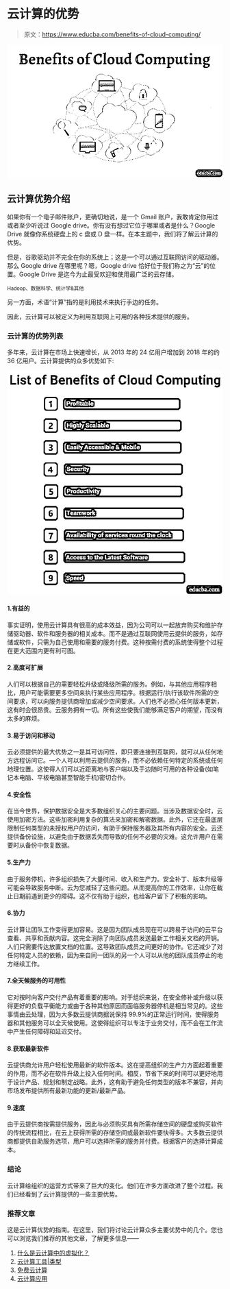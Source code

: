 # 云计算的优势

> 原文：<https://www.educba.com/benefits-of-cloud-computing/>

![Benefits of Cloud Computing](img/ef0533c7c9c275ed58448d02fdf13ca9.png)



## 云计算优势介绍

如果你有一个电子邮件账户，更确切地说，是一个 Gmail 账户，我敢肯定你用过或者至少听说过 Google drive。你有没有想过它位于哪里或者是什么？Google Drive 就像你系统硬盘上的 c 盘或 D 盘一样。在本主题中，我们将了解云计算的优势。

但是，谷歌驱动并不完全在你的系统上；这是一个可以通过互联网访问的驱动器。那么 Google drive 在哪里呢？嗯，Google drive 恰好位于我们称之为“云”的位置。Google Drive 是迄今为止最受欢迎和使用最广泛的云存储。

<small>Hadoop、数据科学、统计学&其他</small>

另一方面，术语“计算”指的是利用技术来执行手边的任务。

因此，云计算可以被定义为利用互联网上可用的各种技术提供的服务。

### 云计算的优势列表

多年来，云计算在市场上快速增长，从 2013 年的 24 亿用户增加到 2018 年的约 36 亿用户。云计算提供的众多优势如下:

![List of Benefits of Cloud Computing](img/7cbc63b6a096532345d8f2b9a58c70f4.png)



#### 1.有益的

事实证明，使用云计算具有很高的成本效益，因为公司可以一起放弃购买和维护存储驱动器、软件和服务器的相关成本。而不是通过互联网使用云提供的服务，如存储或软件，只需为自己使用和需要的服务付费。这种按需付费的系统使得整个过程在更大范围内更有利可图。

#### 2.高度可扩展

人们可以根据自己的需要轻松升级或降级所需的服务。例如，与其他应用程序相比，用户可能需要更多空间来执行某些应用程序。根据运行/执行该软件所需的空间要求，可以向服务提供商增加或减少空间要求。人们也不必担心任何版本更新，这有时会很昂贵。云服务拥有一切。所有这些使我们能够满足客户的期望，而没有太多的麻烦。

#### 3.易于访问和移动

云必须提供的最大优势之一是其可访问性，即只要连接到互联网，就可以从任何地方远程访问它。一个人可以利用云提供的服务，而不必依赖任何特定的系统或任何地理位置。这使得人们可以近距离地与客户端以及手边随时可用的各种设备(如笔记本电脑、平板电脑甚至智能手机)密切合作。

#### 4.安全性

在当今世界，保护数据安全是大多数组织关心的主要问题。当涉及数据安全时，云使用加密方法。这些加密利用复杂的算法来加密和解密数据。此外，它还在最底层限制任何类型的未授权用户的访问，有助于保持服务器及其所有内容的安全。云还提供备份设施，以避免由于数据丢失而导致的任何不必要的灾难。这允许用户在需要时从备份中恢复数据。

#### 5.生产力

由于服务停机，许多组织损失了大量时间、收入和生产力。安全补丁、版本升级等可能会导致服务中断。云为您减轻了这些问题。从而提高你的工作效率，让你在截止日期前遇到更少的障碍。这不仅有助于组织，也给客户留下了积极的影响。

#### 6.协力

云计算让团队工作变得更加容易。这是因为团队成员现在可以跨易于访问的云平台查看、共享和贡献内容。这完全消除了向团队成员发送最新工作相关文档的开销。人们只需要传达放置文档的位置。这导致团队成员之间更好的协作。它还减少了对任何特定人员的依赖，因为来自同一团队的另一个人可以从他的团队成员停止的地方继续工作。

#### 7.全天候服务的可用性

它对按时向客户交付产品有着重要的影响。对于组织来说，在安全修补或升级以获得更好的负载平衡能力或由于各种其他原因而面临服务器停机是相当常见的。这些事情由云处理，因为大多数云提供商据说保持 99.9%的正常运行时间，使得服务器和其他服务可以全天候使用。这使得组织可以专注于业务交付，而不会在工作流中产生任何障碍和延迟交付。

#### 8.获取最新软件

云提供商允许用户轻松使用最新的软件版本。这在提高组织的生产力方面起着重要的作用，而不必在软件升级上投入任何时间。相反，节省下来的时间可以更好地用于设计产品、规划和制定战略。此外，这有助于避免任何类型的版本不兼容，并向市场发布提供所有最新功能的更新/最新产品。

#### 9.速度

由于云提供商按需提供服务，因此与必须购买具有所需存储空间的硬盘或购买软件的传统流程相比，在云上获得所需的存储空间或最新软件要快得多。大多数云提供商都提供自助服务选项，用户可以选择所需的服务并付费。根据客户的选择计算成本。

### 结论

云计算给组织的运营方式带来了巨大的变化。他们在许多方面改进了整个过程。我们已经看到了云计算提供的一些主要优势。

### 推荐文章

这是云计算优势的指南。在这里，我们将讨论云计算众多主要优势中的几个。您也可以浏览我们推荐的其他文章，了解更多信息——

1.  [什么是云计算中的虚拟化？](https://www.educba.com/what-is-virtualization-in-cloud-computing/)
2.  [云计算工具|类型](https://www.educba.com/cloud-computing-tools/)
3.  [免费云计算](https://www.educba.com/free-cloud-computing/)
4.  [云计算应用](https://www.educba.com/cloud-computing-application/)





